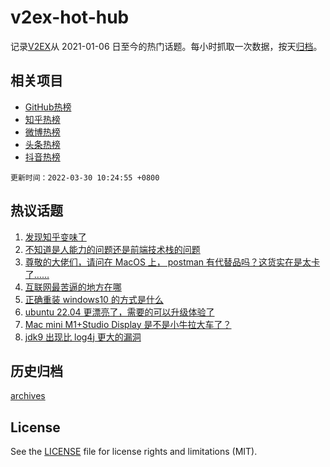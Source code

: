 # v2ex-hot-hub

 记录[V2EX](https://www.v2ex.com/)从 2021-01-06 日至今的热门话题。每小时抓取一次数据，按天[归档](archives)。
 
 ## 相关项目

- [GitHub热榜](https://github.com/snaildev/github-hot-hub)
- [知乎热榜](https://github.com/snaildev/zhihu-hot-hub)
- [微博热榜](https://github.com/snaildev/weibo-hot-hub)
- [头条热榜](https://github.com/snaildev/toutiao-hot-hub)
- [抖音热榜](https://github.com/snaildev/douyin-hot-hub)


 `更新时间：2022-03-30 10:24:55 +0800`

## 热议话题

1. [发现知乎变味了](https://www.v2ex.com/t/843603)
1. [不知道是人能力的问题还是前端技术栈的问题](https://www.v2ex.com/t/843599)
1. [尊敬的大佬们，请问在 MacOS 上， postman 有代替品吗？这货实在是太卡了……](https://www.v2ex.com/t/843621)
1. [互联网最苦逼的地方在哪](https://www.v2ex.com/t/843644)
1. [正确重装 windows10 的方式是什么](https://www.v2ex.com/t/843591)
1. [ubuntu 22.04 更漂亮了，需要的可以升级体验了](https://www.v2ex.com/t/843663)
1. [Mac mini M1+Studio Display 是不是小牛拉大车了？](https://www.v2ex.com/t/843720)
1. [jdk9 出现比 log4j 更大的漏洞](https://www.v2ex.com/t/843724)

## 历史归档

[archives](archives)

## License

See the [LICENSE](LICENSE) file for license rights and limitations (MIT).
